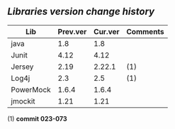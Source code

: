 ## *Libraries version change history*

| Lib           | Prev.ver | Cur.ver  | Comments |
| ------------- |----------| ---------|----------|
| java          | 1.8      | 1.8      |          |
| Junit         | 4.12     | 4.12     |          |
| Jersey        | 2.19     | 2.22.1   | (1)      |
| Log4j         | 2.3      | 2.5      | (1)      |
| PowerMock     | 1.6.4    | 1.6.4    |          |
| jmockit       | 1.21     | 1.21     |          |

(1) **commit 023-073**